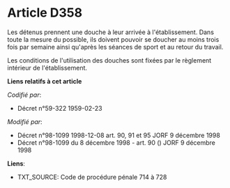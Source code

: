 # Article D358

Les détenus prennent une douche à leur arrivée à l'établissement. Dans toute la mesure du possible, ils doivent pouvoir se
doucher au moins trois fois par semaine ainsi qu'après les séances de sport et au retour du travail.

Les conditions de l'utilisation des douches sont fixées par le règlement intérieur de l'établissement.

**Liens relatifs à cet article**

_Codifié par_:

  - Décret n°59-322 1959-02-23

_Modifié par_:

  - Décret n°98-1099 1998-12-08 art. 90, 91 et 95 JORF 9 décembre 1998
  - Décret n°98-1099 du 8 décembre 1998 - art. 90 () JORF 9 décembre 1998

**Liens**:

  - TXT_SOURCE: Code de procédure pénale 714 à 728
